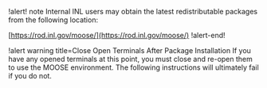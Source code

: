 !alert! note
Internal INL users may obtain the latest redistributable packages from the following location:

[https://rod.inl.gov/moose/](https://rod.inl.gov/moose/)
!alert-end!

!alert warning title=Close Open Terminals After Package Installation
If you have any opened terminals at this point, you must close and re-open them to use the MOOSE
environment. The following instructions will ultimately fail if you do not.
